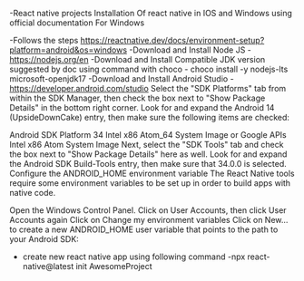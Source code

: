 -React native projects
Installation Of react native in IOS and Windows using official documentation
For Windows

  -Follows the steps https://reactnative.dev/docs/environment-setup?platform=android&os=windows
  -Download and Install Node JS  - https://nodejs.org/en
  -Download and Install Compatible JDK version suggested by doc using command with choco -  choco install -y nodejs-lts microsoft-openjdk17
  -Download and Install Android Studio  - https://developer.android.com/studio
  Select the "SDK Platforms" tab from within the SDK Manager, then check the box next to "Show Package Details" in the bottom right corner. Look for and expand the Android 14 (UpsideDownCake) entry, then make sure the following items are checked:

  Android SDK Platform 34
    Intel x86 Atom_64 System Image or Google APIs Intel x86 Atom System Image
    Next, select the "SDK Tools" tab and check the box next to "Show Package Details" here as well. Look for and expand the Android SDK Build-Tools entry, then make sure that 34.0.0 is selected.
    Configure the ANDROID_HOME environment variable
    The React Native tools require some environment variables to be set up in order to build apps with native code.
    
  Open the Windows Control Panel.
    Click on User Accounts, then click User Accounts again
    Click on Change my environment variables
    Click on New... to create a new ANDROID_HOME user variable that points to the path to your Android SDK:
    
    

- create new react native app using following command
    -npx react-native@latest init AwesomeProject

  
